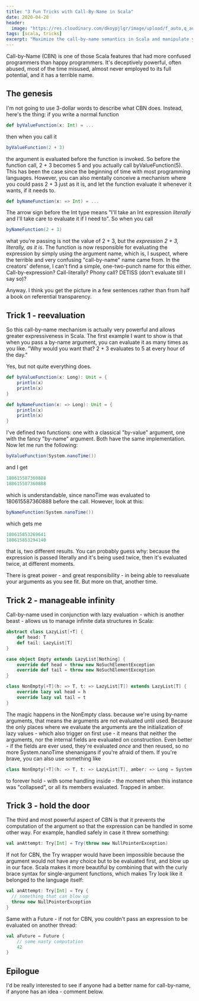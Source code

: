 ```yaml
---
title: "3 Fun Tricks with Call-By-Name in Scala"
date: 2020-04-28
header:
  image: "https://res.cloudinary.com/dkoypjlgr/image/upload/f_auto,q_auto:good,c_auto,w_1200,h_300,g_auto,fl_progressive/v1715952116/blog_cover_large_phe6ch.jpg"
tags: [scala, tricks]
excerpt: "Maximize the call-by-name semantics in Scala and manipulate your results when you want them."
---
```

Call-by-Name (CBN) is one of those Scala features that had more confused programmers than happy programmers. It's deceptively powerful, often abused, most of the time misused, almost never employed to its full potential, and it has a terrible name.

## The genesis

I'm not going to use 3-dollar words to describe what CBN does. Instead, here's the thing: if you write a normal function

```scala
def byValueFunction(x: Int) = ...
```

then when you call it

```scala
byValueFunction(2 + 3)
```

the argument is evaluated before the function is invoked. So before the function call, 2 + 3 becomes 5 and you actually call byValueFunction(5). This has been the case since the beginning of time with most programming languages. However, you can also mentally conceive a mechanism where you could pass 2 + 3 just as it is, and let the function evaluate it whenever it wants, if it needs to.

```scala
def byNameFunction(x: => Int) = ...
```

The arrow sign before the Int type means "I'll take an Int expression _literally_ and I'll take care to evaluate it if I need to". So when you call

```scala
byNameFunction(2 + 3)
```

what you're passing is not the value of 2 + 3, but the _expression 2 + 3, literally, as it is_. The function is now responsible for evaluating the expression by simply using the argument name, which is, I suspect, where the terrible and very confusing "call-by-name" name came from. In the creators' defense, I can't find a simple, one-two-punch name for this either. Call-by-expression? Call-literally? Phony call? DETISS (don't evaluate till I say so)?

Anyway. I think you get the picture in a few sentences rather than from half a book on referential transparency.

## Trick 1 - reevaluation

So this call-by-name mechanism is actually very powerful and allows greater expressiveness in Scala. The first example I want to show is that when you pass a by-name argument, you can evaluate it as many times as you like. "Why would you want that? 2 + 3 evaluates to 5 at every hour of the day."

Yes, but not quite everything does.

```scala
def byValueFunction(x: Long): Unit = {
    println(x)
    println(x)
}

def byNameFunction(x: => Long): Unit = {
    println(x)
    println(x)
}
```

I've defined two functions: one with a classical "by-value" argument, one with the fancy "by-name" argument. Both have the same implementation. Now let me run the following:

```scala
byValueFunction(System.nanoTime())
```

and I get

```scala
180615587360888
180615587360888
```

which is understandable, since nanoTime was evaluated to 180615587360888 before the call. However, look at this:

```scala
byNameFunction(System.nanoTime())
```

which gets me

```scala
180615853269641
180615853294140
```

that is, two different results. You can probably guess why: because the expression is passed literally and it's being used twice, then it's evaluated twice, at different moments.

There is great power - and great responsibility - in being able to reevaluate your arguments as you see fit. But more on that, another time.

## Trick 2 - manageable infinity

Call-by-name used in conjunction with lazy evaluation - which is another beast - allows us to manage infinite data structures in Scala:

```scala
abstract class LazyList[+T] {
    def head: T
    def tail: LazyList[T]
}

case object Empty extends LazyList[Nothing] {
    override def head = throw new NoSuchElementException
    override def tail = throw new NoSuchElementException
}

class NonEmpty[+T](h: => T, t: => LazyList[T]) extends LazyList[T] {
    override lazy val head = h
    override lazy val tail = t
}
```

The magic happens in the NonEmpty class. because we're using by-name arguments, that means the arguments are not evaluated until used. Because the only places where we evaluate the arguments are the initialization of lazy values - which also trigger on first use - it means that neither the arguments, nor the internal fields are evaluated on construction. Even better - if the fields are ever used, they're evaluated _once_ and then reused, so no more System.nanoTime shenanigans if you're afraid of them. If you're brave, you can also use something like

```scala
class NonEmpty[+T](h: => T, t: => LazyList[T], amber: => Long = System.nanoTime()) extends LazyList[T] { ... }
```

to forever hold - with some handling inside - the moment when this instance was "collapsed", or all its members evaluated. Trapped in amber.

## Trick 3 - hold the door

The third and most powerful aspect of CBN is that it prevents the computation of the argument so that the expression can be handled in some other way. For example, handled safely in case it threw something:

```scala
val anAttempt: Try[Int] = Try(throw new NullPointerException)
```

If not for CBN, the Try wrapper would have been impossible because the argument would not have any choice but to be evaluated first, and blow up in our face. Scala makes it more beautiful by combining that with the curly brace syntax for single-argument functions, which makes Try look like it belonged to the language itself:

```scala
val anAttempt: Try[Int] = Try {
  // something that can blow up
  throw new NullPointerException
}
```

Same with a Future - if not for CBN, you couldn't pass an expression to be evaluated on another thread:

```scala
val aFuture = Future {
    // some nasty computation
    42
}
```

## Epilogue

I'd be really interested to see if anyone had a better name for call-by-name, if anyone has an idea - comment below.
